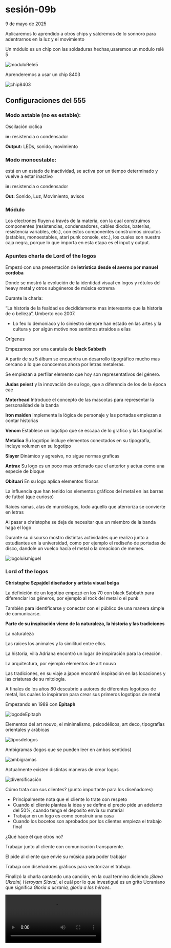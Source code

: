 # sesión-09b

9 de mayo de 2025

Aplicaremos lo aprendido a otros chips y saldremos de lo sonnoro para adentrarnos en la luz y el movimiento

Un módulo es un chip con las soldaduras hechas,usaremos un modulo relé 5

![moduloRele5]( https://github.com/AlanisMria/dis8644-2025-1/blob/main/27-AlanisMria/sesion-09b/archivos/moduloRele5.jpg)

Aprenderemos a usar un chip 8403

![chip8403](https://github.com/AlanisMria/dis8644-2025-1/blob/main/27-AlanisMria/sesion-09b/archivos/chip8403.jpg)

## Configuraciones del 555

### **Modo astable (no es estable):**

Oscilación cíclica

**in:** resistencia o condensador

**Output:** LEDs, sonido, movimiento

### **Modo monoestable:**

está en un estado de inactividad, se activa por un tiempo determinado y vuelve a estar inactivo

**in:** resistencia o condensador

**Out:** Sonido, Luz, Movimiento, avisos

### Módulo

Los electrones fluyen a través de la materia, con la cual construimos componentes (resistencias, condensadores, cables diodos, baterías, resistencia variables, etc.), con estos componentes construimos circuitos (astables, monoestables, atari punk console, etc.), los cuales son nuestra caja negra, porque lo que importa en esta etapa es el input y output.

### Apuntes charla de Lord of the logos

Empezó con una presentación de **letrística desde el averno por manuel cordoba**

Donde se mostró la evolución de la identidad visual en logos y rótulos del heavy metal y otros subgéneros de música extrema

Durante la charla:

“La historia de la fealdad es decididamente mas interesante que la historia de o belleza”, Umberto eco 2007.

- Lo feo lo demoniaco y lo siniestro siempre han estado en las artes y la cultura y por algún motivo nos sentimos atraídos a ellas

Orígenes

 Empezamos por una caratula de **black Sabbath**

A partir de su 5 álbum se encuentra un desarrollo tipográfico mucho mas cercano a lo que conocemos ahora por letras metaleras.

Se empiezan a perfilar elemento que hoy son representativos del género.


**Judas peiest** y la innovación de su logo, que a diferencia de los de la época cae

**Motorhead**
Introduce el concepto de las mascotas para representar la personalidad de la banda 

**Iron maiden**
Implementa la lógica de personaje y las portadas empiezan a contar historias 

**Venom**
Establece un logotipo que se escapa de lo grafico y las tipografías 

**Metalica**
Su logotipo incluye elementos conectados en su tipografía, incluye volumen en su logotipo 

**Slayer**
Dinámico y agresivo, no sigue normas graficas 

**Antrax**
Su logo es un poco mas ordenado que el anterior y actua como una especie de bloque 

**Obituari**
En su logo aplica elementos filosos

La influencia que han tenido los elementos gráficos del metal en las barras de futbol (que curioso)

Raíces ramas, alas de murciélagos, todo aquello que aterroriza se convierte en letras

 Al pasar a christophe se deja de necesitar que un miembro de la banda haga el logo

Durante su discurso mostro distintas actividades que realizo junto a estudiantes en la universidad, como por ejemplo el rediseño de portadas de disco, dandole un vuelco hacía el metal o la creacioon de memes.

 ![logoluismiguel](https://github.com/AlanisMria/dis8644-2025-1/blob/main/27-AlanisMria/sesion-09b/archivos/logo%20luis%20miguel.jpg)

### Lord of the logos

**Christophe Szpajdel diseñador y artista visual belga**

La definición de un logotipo empezó en los 70 con black Sabbath para diferenciar los géneros, por ejemplo al rock del metal o el punk

También para identificarse y conectar con el público de una manera simple de comunicarse.

**Parte de su inspiración viene de la naturaleza, la historia y las tradiciones**

La naturaleza 

Las raíces los animales y la similitud entre ellos.

La historia, villa Adriana encontró un lugar de inspiración para la creación.

La arquitectura, por ejemplo elementos de art nouvo 

Las tradiciones, en su viaje a japon encontró inspiración en las locaciones y las criaturas de su mitología.

A finales de los años 80 descubrio a autores de diferentes logotipos de metal, los cuales lo inspiraron para crear sus primeros logotipos de metal

Empezando en 1989 con **Epitaph**

![logodeEpitaph](https://github.com/AlanisMria/dis8644-2025-1/blob/main/27-AlanisMria/sesion-09b/archivos/logo%20de%20Epitaph.jpg)

Elementos del art nouvo, el minimalismo, psicodélicos, art deco, tipografías orientales y arábicas

![tiposdelogos](https://github.com/AlanisMria/dis8644-2025-1/blob/main/27-AlanisMria/sesion-09b/archivos/tipos%20de%20logos.jpg)

Ambigramas (logos que se pueden leer en ambos sentidos)

![ambigramas](![tiposdelogos](https://github.com/AlanisMria/dis8644-2025-1/blob/main/27-AlanisMria/sesion-09b/archivos/tipos%20de%20logos.jpg))

Actualmente existen distintas maneras de crear logos 

![diversificación](https://github.com/AlanisMria/dis8644-2025-1/blob/main/27-AlanisMria/sesion-09b/archivos/diversificaci%C3%B3n.jpg)

Cómo trata con sus clientes? (punto importante para los diseñadores)

- Principalmente nota que el cliente lo trate con respeto
- Cuando el cliente plantea la idea y se define el precio pide un adelanto del 50%, cuando tenga el deposito envía su material
- Trabajar en un logo es como construir una casa
- Cuando los bocetos son aprobados por los clientes empieza el trabajo final

¿Qué hace él que otros no?

Trabajar junto al cliente con comunicación transparente.

El pide al cliente que envíe su música para poder trabajar

Trabaja con diseñadores gráficos para vectorizar el trabajo.

Finalizó la charla cantando una canción, en la cual termino diciendo *¡Slava Ukraini, Heroyam Slava!*, el cuál por lo que investigué es un grito Ucraniano que significa *Gloria a ucrania, gloria a los héroes*.

![videocanción](https://github.com/AlanisMria/dis8644-2025-1/blob/main/27-AlanisMria/sesion-09b/archivos/video%20canci%C3%B3n.mp4)
